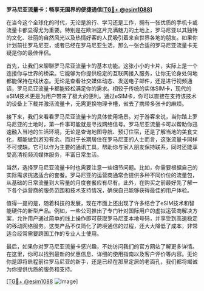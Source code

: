 **罗马尼亚流量卡：畅享无国界的便捷通信[[TG💪+ @esim1088](https://t.me/s/esim1088)]**

在当今这个全球化的时代，无论是旅行、学习还是工作，拥有一张优质的手机卡或流量卡都显得尤为重要。特别是在欧洲这片充满魅力的土地上，罗马尼亚以其独特的文化、壮丽的自然风光以及热情好客的人民吸引着来自世界各地的朋友。如果你计划前往罗马尼亚，或者已经在罗马尼亚生活，那么一张合适的罗马尼亚流量卡无疑是你的最佳伴侣。

首先，让我们来聊聊罗马尼亚流量卡的基本功能。这张小小的卡片，实际上是一个连接你与世界的桥梁。它能够为你提供稳定的互联网接入服务，让你无论身处何地都能保持在线状态。无论是查看社交媒体动态、发送电子邮件，还是进行视频通话，罗马尼亚流量卡都能轻松满足你的需求。相较于传统的实体SIM卡，现代的eSIM技术更是为用户带来了极大的便利。通过eSIM卡，你可以直接在支持该技术的设备上下载并激活流量卡，无需更换物理卡槽，省去了携带多张卡的麻烦。

接下来，我们来看看罗马尼亚流量卡的具体使用场景。对于游客来说，当你踏上罗马尼亚的土地时，第一件事可能就是寻找网络信号。罗马尼亚流量卡可以帮助你迅速融入当地的生活环境，无论是查询地图导航、预订住宿，还是了解当地的美食文化，都能做到游刃有余。而对于长期居住在罗马尼亚的人士而言，这张流量卡同样不可或缺。它可以作为主要的通讯工具，帮助你与家人朋友保持联系，同时还能享受高清视频流媒体服务，丰富日常生活。

当然，选择罗马尼亚流量卡时也需要注意一些细节问题。比如，你需要根据自己的实际需求挑选适合的套餐。罗马尼亚的运营商通常会提供多种不同价位的流量包，从基础的日常流量到大容量的月度套餐应有尽有。此外，在购买之前最好先了解一下各个运营商的服务范围和技术支持情况，确保自己能够获得最佳的用户体验。

值得一提的是，随着科技的发展，现在市面上还出现了许多结合了eSIM技术和智能硬件的新型产品。例如，一些公司推出了专门针对国际用户的虚拟运营商解决方案，允许用户通过简单的线上操作即可获取罗马尼亚本地号码，并享受到高速稳定的移动网络服务。这类产品不仅简化了跨境通信的过程，还大大降低了成本，非常适合经常需要跨国工作的专业人士使用。

最后，如果你对罗马尼亚流量卡感兴趣，不妨访问我们的官方网站了解更多详情。在这里，你可以找到最新的优惠信息、详细的使用指南以及客户评价等内容。无论你是即将启程前往罗马尼亚的新手，还是已经在那里定居的老面孔，我们都将竭诚为你提供优质的服务和支持。

[[TG💪+ @esim1088](https://t.me/s/esim1088) ![Image](https://i.postimg.cc/4NQfJmqS/Snipaste-2025-05-13-00-14-12.png)]